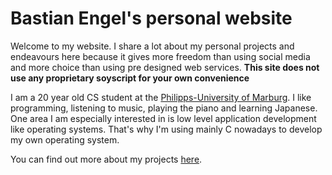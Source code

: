 # **Bastian Engel's personal website**

Welcome to my website. I share a lot about my personal projects
and endeavours here because it gives more freedom than using social media
and more choice than using pre designed web services. **This site does not
use any proprietary soyscript for your own convenience**

I am a 20 year old CS student at the
[Philipps-University of Marburg](https://uni-marburg.de). I like programming, listening to music,
playing the piano and learning Japanese. One area I am especially interested in
is low level application development like operating systems. That's why I'm using mainly C
nowadays to develop my own operating system.

You can find out more about my projects [here](html/projects.html).
